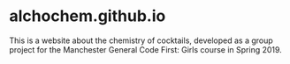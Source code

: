 # alchochem.github.io
This is a website about the chemistry of cocktails, developed as a group project for the Manchester General Code First: Girls course in Spring 2019.
